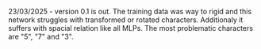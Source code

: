 23/03/2025 - version 0.1 is out. The training data was way to rigid and this network struggles with transformed or rotated characters. Additionaly it suffers with spacial relation like all MLPs. The most problematic characters are "5", "7" and "3".
